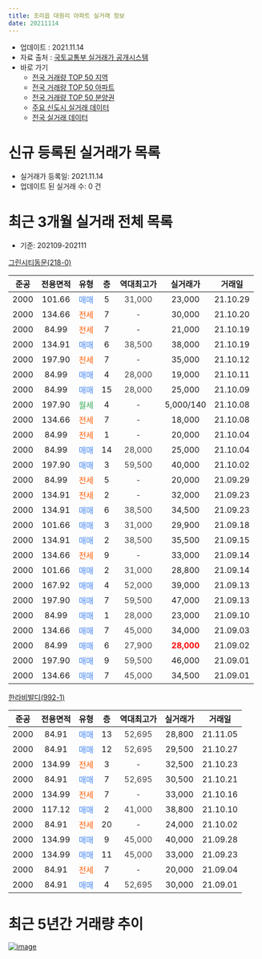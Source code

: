 ```yaml
---
title: 조리읍 대원리 아파트 실거래 정보
date: 20211114
---
```


* 업데이트 : 2021.11.14
* 자료 출처 : [국토교통부 실거래가 공개시스템](http://rt.molit.go.kr)
* 바로 가기
    * [전국 거래량 TOP 50 지역](https://apt-info.github.io/apt-trade-info/tr)
    * [전국 거래량 TOP 50 아파트](https://apt-info.github.io/apt-trade-info/ta)
    * [전국 거래량 TOP 50 분양권](https://apt-info.github.io/apt-trade-info/tb)
    * [주요 신도시 실거래 데이터](https://apt-info.github.io/apt-trade-info/newtown)
    * [전국 실거래 데이터](https://apt-info.github.io/apt-trade-info/all)



<script async src="https://pagead2.googlesyndication.com/pagead/js/adsbygoogle.js"></script>
<!-- 기본광고 -->
<ins class="adsbygoogle"
     style="display:block"
     data-ad-client="ca-pub-1142216861245946"
     data-ad-slot="4805727019"
     data-ad-format="auto"
     data-full-width-responsive="true"></ins>
<script>
     (adsbygoogle = window.adsbygoogle || []).push({});
</script>


# 신규 등록된 실거래가 목록

* 실거래가 등록일: 2021.11.14
* 업데이트 된 실거래 수: 0 건




<script async src="https://pagead2.googlesyndication.com/pagead/js/adsbygoogle.js"></script>
<!-- 기본광고 -->
<ins class="adsbygoogle"
     style="display:block"
     data-ad-client="ca-pub-1142216861245946"
     data-ad-slot="4805727019"
     data-ad-format="auto"
     data-full-width-responsive="true"></ins>
<script>
     (adsbygoogle = window.adsbygoogle || []).push({});
</script>


# 최근 3개월 실거래 전체 목록
* 기준: 202109-202111


[그린시티동문(218-0)](https://search.naver.com/search.naver?query=%EA%B7%B8%EB%A6%B0%EC%8B%9C%ED%8B%B0%EB%8F%99%EB%AC%B8%28218-0%29)

|준공|전용면적|유형|층|역대최고가|실거래가|거래일|
|:---:|:---:|:---:|:---:|:---:|:---:|:---:|
|2000|101.66|<span style="color:#4285F3">매매</span>|5|<span style="color:#444444">31,000</span>|23,000|21.10.29|
|2000|134.66|<span style="color:#FF5A00">전세</span>|7|<span style="color:#444444">-</span>|30,000|21.10.20|
|2000|84.99|<span style="color:#FF5A00">전세</span>|7|<span style="color:#444444">-</span>|21,000|21.10.19|
|2000|134.91|<span style="color:#4285F3">매매</span>|6|<span style="color:#444444">38,500</span>|38,000|21.10.19|
|2000|197.90|<span style="color:#FF5A00">전세</span>|7|<span style="color:#444444">-</span>|35,000|21.10.12|
|2000|84.99|<span style="color:#4285F3">매매</span>|4|<span style="color:#444444">28,000</span>|19,000|21.10.11|
|2000|84.99|<span style="color:#4285F3">매매</span>|15|<span style="color:#444444">28,000</span>|25,000|21.10.09|
|2000|197.90|<span style="color:#34A853">월세</span>|4|<span style="color:#444444">-</span>|5,000/140|21.10.08|
|2000|134.66|<span style="color:#FF5A00">전세</span>|7|<span style="color:#444444">-</span>|18,000|21.10.08|
|2000|84.99|<span style="color:#FF5A00">전세</span>|1|<span style="color:#444444">-</span>|20,000|21.10.04|
|2000|84.99|<span style="color:#4285F3">매매</span>|14|<span style="color:#444444">28,000</span>|25,000|21.10.04|
|2000|197.90|<span style="color:#4285F3">매매</span>|3|<span style="color:#444444">59,500</span>|40,000|21.10.02|
|2000|84.99|<span style="color:#FF5A00">전세</span>|5|<span style="color:#444444">-</span>|20,000|21.09.29|
|2000|134.91|<span style="color:#FF5A00">전세</span>|2|<span style="color:#444444">-</span>|32,000|21.09.23|
|2000|134.91|<span style="color:#4285F3">매매</span>|6|<span style="color:#444444">38,500</span>|34,500|21.09.23|
|2000|101.66|<span style="color:#4285F3">매매</span>|3|<span style="color:#444444">31,000</span>|29,900|21.09.18|
|2000|134.91|<span style="color:#4285F3">매매</span>|2|<span style="color:#444444">38,500</span>|35,500|21.09.15|
|2000|134.66|<span style="color:#FF5A00">전세</span>|9|<span style="color:#444444">-</span>|33,000|21.09.14|
|2000|101.66|<span style="color:#4285F3">매매</span>|2|<span style="color:#444444">31,000</span>|28,800|21.09.14|
|2000|167.92|<span style="color:#4285F3">매매</span>|4|<span style="color:#444444">52,000</span>|39,000|21.09.13|
|2000|197.90|<span style="color:#4285F3">매매</span>|7|<span style="color:#444444">59,500</span>|47,000|21.09.13|
|2000|84.99|<span style="color:#4285F3">매매</span>|1|<span style="color:#444444">28,000</span>|23,000|21.09.10|
|2000|134.66|<span style="color:#4285F3">매매</span>|7|<span style="color:#444444">45,000</span>|34,000|21.09.03|
|2000|84.99|<span style="color:#4285F3">매매</span>|6|<span style="color:#444444">27,900</span>|<b><span style="color:#FF0000">28,000</span></b>|21.09.02|
|2000|197.90|<span style="color:#4285F3">매매</span>|9|<span style="color:#444444">59,500</span>|46,000|21.09.01|
|2000|134.66|<span style="color:#4285F3">매매</span>|7|<span style="color:#444444">45,000</span>|34,500|21.09.01|

[한라비발디(992-1)](https://search.naver.com/search.naver?query=%ED%95%9C%EB%9D%BC%EB%B9%84%EB%B0%9C%EB%94%94%28992-1%29)

|준공|전용면적|유형|층|역대최고가|실거래가|거래일|
|:---:|:---:|:---:|:---:|:---:|:---:|:---:|
|2000|84.91|<span style="color:#4285F3">매매</span>|13|<span style="color:#444444">52,695</span>|28,800|21.11.05|
|2000|84.91|<span style="color:#4285F3">매매</span>|12|<span style="color:#444444">52,695</span>|29,500|21.10.27|
|2000|134.99|<span style="color:#FF5A00">전세</span>|3|<span style="color:#444444">-</span>|32,500|21.10.23|
|2000|84.91|<span style="color:#4285F3">매매</span>|7|<span style="color:#444444">52,695</span>|30,500|21.10.21|
|2000|134.99|<span style="color:#FF5A00">전세</span>|7|<span style="color:#444444">-</span>|33,000|21.10.16|
|2000|117.12|<span style="color:#4285F3">매매</span>|2|<span style="color:#444444">41,000</span>|38,800|21.10.10|
|2000|84.91|<span style="color:#FF5A00">전세</span>|20|<span style="color:#444444">-</span>|24,000|21.10.02|
|2000|134.99|<span style="color:#4285F3">매매</span>|9|<span style="color:#444444">45,000</span>|40,000|21.09.28|
|2000|134.99|<span style="color:#4285F3">매매</span>|11|<span style="color:#444444">45,000</span>|33,000|21.09.23|
|2000|84.91|<span style="color:#FF5A00">전세</span>|7|<span style="color:#444444">-</span>|20,000|21.09.04|
|2000|84.91|<span style="color:#4285F3">매매</span>|4|<span style="color:#444444">52,695</span>|30,000|21.09.01|



<script async src="https://pagead2.googlesyndication.com/pagead/js/adsbygoogle.js"></script>
<!-- 기본광고 -->
<ins class="adsbygoogle"
     style="display:block"
     data-ad-client="ca-pub-1142216861245946"
     data-ad-slot="4805727019"
     data-ad-format="auto"
     data-full-width-responsive="true"></ins>
<script>
     (adsbygoogle = window.adsbygoogle || []).push({});
</script>


# 최근 5년간 거래량 추이


<div style="width:100%;">
    <canvas id="deal_progress" height="200"></canvas>
</div>

<script>
new Chart(document.getElementById("deal_progress"), {
    type: 'line',
    data: {
        labels: ['16.01','16.02','16.03','16.04','16.05','16.06','16.07','16.08','16.09','16.10','16.11','16.12','17.01','17.02','17.03','17.04','17.05','17.06','17.07','17.08','17.09','17.10','17.11','17.12','18.01','18.02','18.03','18.04','18.05','18.06','18.07','18.08','18.09','18.10','18.11','18.12','19.01','19.02','19.03','19.04','19.05','19.06','19.07','19.08','19.09','19.10','19.11','19.12','20.01','20.02','20.03','20.04','20.05','20.06','20.07','20.08','20.09','20.10','20.11','20.12','21.01','21.02','21.03','21.04','21.05','21.06','21.07','21.08','21.09','21.10','21.11'],
        datasets: [{
            label: '매매/분양권',
            data: [23,20,23,32,20,28,21,23,21,20,14,8,8,9,16,16,21,31,27,17,19,16,14,8,12,7,10,10,18,14,14,3,14,8,7,3,9,5,16,5,10,13,5,11,13,15,14,9,6,13,10,7,14,27,19,14,18,25,42,27,34,26,31,24,27,28,23,20,14,9,1],
            borderColor: "rgba(66, 133, 243, 1)",
            backgroundColor: "rgba(66, 133, 243, 0.05)",
            borderWidth: 1,
            pointRadius: 0,
            fill: false,
            lineTension: 0
        },{
            label: '전/월세',
            data: [14,8,9,20,15,6,15,11,13,13,9,8,9,6,15,9,15,19,15,13,10,8,10,12,12,6,10,6,10,6,6,6,13,10,5,7,9,7,11,4,10,6,7,12,5,12,3,7,9,9,8,2,8,1,18,11,11,7,4,6,6,5,10,10,9,13,19,11,4,9,0],
            borderColor: "rgba(255, 90, 0, 1)",
            backgroundColor: "rgba(255, 90, 0, 0.05)",
            borderWidth: 1,
            pointRadius: 0,
            fill: false,
            lineTension: 0
        },{
            label: '합계',
            data: [37,28,32,52,35,34,36,34,34,33,23,16,17,15,31,25,36,50,42,30,29,24,24,20,24,13,20,16,28,20,20,9,27,18,12,10,18,12,27,9,20,19,12,23,18,27,17,16,15,22,18,9,22,28,37,25,29,32,46,33,40,31,41,34,36,41,42,31,18,18,1],
            borderColor: "rgba(0, 0, 0, 1)",
            backgroundColor: "rgba(0, 0, 0, 0.03)",
            borderWidth: 0.1,
            pointRadius: 0,
            fill: true,
            lineTension: 0
        }
        ]
    },
    options: {
        responsive: true,
        title: {
            display: false
        },
        tooltips: {
            mode: 'index',
            intersect: false
        },
        hover: {
            mode: 'nearest',
            intersect: true
        },
        scales: {
            xAxes: [{
                display: true,
                scaleLabel: {
                    display: true,
                    labelString: '년/월'
                }
            }],
            yAxes: [{
                display: true,
                ticks: {
                    suggestedMin: 0,
                },
                scaleLabel: {
                    display: true,
                    labelString: '실거래 수'
                }
            }]
        }
    }
});

</script>


[![image](https://apt-info.github.io/images/2020-01-03-apt-trade-info/1024x500.png)](https://play.google.com/store/apps/details?id=com.aptinfo.apttradeinfo)

